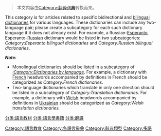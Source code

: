 > 本文内容由[Category:翻译词典](https://zh.wikipedia.org/wiki/Category:翻译词典)转换而来。


This category is for articles related to specific bidirectional and [bilingual dictionaries](https://zh.wikipedia.org/wiki/bilingual_dictionary "wikilink") for various languages. These dictionaries can include any two-language pair; please create a subcategory for each such dictionary language if it does not already exist. For example, a Russian-[Esperanto](https://zh.wikipedia.org/wiki/Esperanto "wikilink"), Esperanto-[Russian](https://zh.wikipedia.org/wiki/Russian_language "wikilink") dictionary would be listed in two subcategories: *Category:Esperanto bilingual dictionaries* and *Category:Russian bilingual dictionaries*.

***Note:***

  - Monolingual dictionaries should be listed in a subcategory of *[:Category:Dictionaries by language](https://zh.wikipedia.org/wiki/Category:Dictionaries_by_language "wikilink")*. For example, a dictionary with [French](https://zh.wikipedia.org/wiki/French_language "wikilink") headwords accompanied by definitions in French should be categorized as *Category:French dictionaries*.
  - Two-language dictionaries which translate in only one direction should be listed in a subcategory of *Category:Translation dictionaries*. For example, a dictionary with [Welsh](https://zh.wikipedia.org/wiki/Welsh_language "wikilink") headwords accompanied by definitions in [Ukrainian](https://zh.wikipedia.org/wiki/Ukrainian_language "wikilink") should be categorized as *Category:Welsh translation dictionaries.*

[分类:語言教材](https://zh.wikipedia.org/wiki/分类:語言教材 "wikilink") [分类:語言學書籍](https://zh.wikipedia.org/wiki/分类:語言學書籍 "wikilink") [分类:翻譯](https://zh.wikipedia.org/wiki/分类:翻譯 "wikilink")

[Category:語言教育](https://zh.wikipedia.org/wiki/Category:語言教育 "wikilink") [Category:各語言辭典](https://zh.wikipedia.org/wiki/Category:各語言辭典 "wikilink") [Category:辭典類型](https://zh.wikipedia.org/wiki/Category:辭典類型 "wikilink") [Category:多語](https://zh.wikipedia.org/wiki/Category:多語 "wikilink")